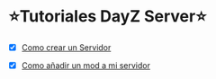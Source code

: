 # ⭐️Tutoriales DayZ Server⭐️
- [x] [Como crear un Servidor](https://github.com/MrPotrex/Tutoriales-DayZ-Server/tree/main/Servidor/1-Crear%20un%20server)
- [x] [Como añadir un mod a mi servidor](https://github.com/MrPotrex/Tutoriales-DayZ-Server/tree/main/Servidor/2-A%C3%B1adir%20un%20mod)




